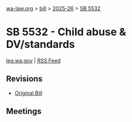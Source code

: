 [wa-law.org](/) > [bill](/bill/) > [2025-26](/bill/2025-26/) > [SB 5532](/bill/2025-26/sb/5532/)

# SB 5532 - Child abuse & DV/standards
[leg.wa.gov](https://app.leg.wa.gov/billsummary?BillNumber=5532&Year=2025&Initiative=false) | [RSS Feed](./rss.xml)

## Revisions
* [Original Bill](1/)

## Meetings
